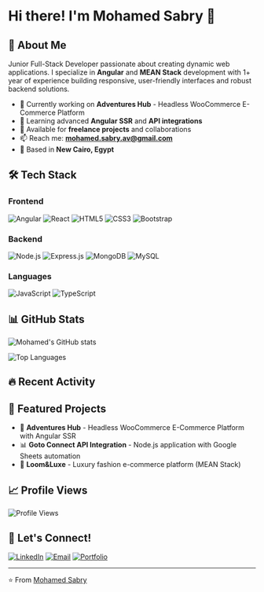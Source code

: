 # Hi there! I'm Mohamed Sabry 👋

## 🚀 About Me
Junior Full-Stack Developer passionate about creating dynamic web applications. I specialize in **Angular** and **MEAN Stack** development with 1+ year of experience building responsive, user-friendly interfaces and robust backend solutions.

- 🔭 Currently working on **Adventures Hub** - Headless WooCommerce E-Commerce Platform
- 🌱 Learning advanced **Angular SSR** and **API integrations**
- 💼 Available for **freelance projects** and collaborations
- 📫 Reach me: **mohamed.sabry.av@gmail.com**
- 📍 Based in **New Cairo, Egypt**

## 🛠️ Tech Stack

### Frontend
![Angular](https://img.shields.io/badge/Angular-DD0031?style=flat&logo=angular&logoColor=white)
![React](https://img.shields.io/badge/React-20232A?style=flat&logo=react&logoColor=61DAFB)
![HTML5](https://img.shields.io/badge/HTML5-E34F26?style=flat&logo=html5&logoColor=white)
![CSS3](https://img.shields.io/badge/CSS3-1572B6?style=flat&logo=css3&logoColor=white)
![Bootstrap](https://img.shields.io/badge/Bootstrap-563D7C?style=flat&logo=bootstrap&logoColor=white)

### Backend
![Node.js](https://img.shields.io/badge/Node.js-339933?style=flat&logo=node.js&logoColor=white)
![Express.js](https://img.shields.io/badge/Express.js-000000?style=flat&logo=express&logoColor=white)
![MongoDB](https://img.shields.io/badge/MongoDB-4EA94B?style=flat&logo=mongodb&logoColor=white)
![MySQL](https://img.shields.io/badge/MySQL-00000F?style=flat&logo=mysql&logoColor=white)

### Languages
![JavaScript](https://img.shields.io/badge/JavaScript-F7DF1E?style=flat&logo=javascript&logoColor=black)
![TypeScript](https://img.shields.io/badge/TypeScript-007ACC?style=flat&logo=typescript&logoColor=white)

## 📊 GitHub Stats
![Mohamed's GitHub stats](https://github-readme-stats.vercel.app/api?username=YOUR_GITHUB_USERNAME&show_icons=true&theme=radical)

![Top Languages](https://github-readme-stats.vercel.app/api/top-langs/?username=YOUR_GITHUB_USERNAME&layout=compact&theme=radical)

## 🔥 Recent Activity
<!--START_SECTION:activity-->
<!--END_SECTION:activity-->

## 🌟 Featured Projects
- 🛒 **Adventures Hub** - Headless WooCommerce E-Commerce Platform with Angular SSR
- 📊 **Goto Connect API Integration** - Node.js application with Google Sheets automation
- 👗 **Loom&Luxe** - Luxury fashion e-commerce platform (MEAN Stack)

## 📈 Profile Views
![Profile Views](https://komarev.com/ghpvc/?username=YOUR_GITHUB_USERNAME&color=blue)

## 🤝 Let's Connect!
[![LinkedIn](https://img.shields.io/badge/LinkedIn-0077B5?style=flat&logo=linkedin&logoColor=white)](YOUR_LINKEDIN_URL)
[![Email](https://img.shields.io/badge/Email-D14836?style=flat&logo=gmail&logoColor=white)](mailto:mohamed.sabry.av@gmail.com)
[![Portfolio](https://img.shields.io/badge/Portfolio-000000?style=flat&logo=github&logoColor=white)](YOUR_PORTFOLIO_URL)

---
⭐️ From [Mohamed Sabry](https://github.com/YOUR_GITHUB_USERNAME)
